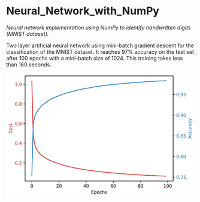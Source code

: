 # Neural_Network_with_NumPy
*Neural network implementation using NumPy to identify handwritten digits (MNIST dataset).*

Two layer artificial neural network using mini-batch gradient descent for the classification of the MNIST dataset. 
It reaches 97% accuracy on the test set after 100 epochs with a mini-batch size of 1024. This training takes less than 160 seconds.

![Training Metrics](https://github.com/NikkiL3001/Neural_Network_with_NumPy/blob/master/training_plot.png)
